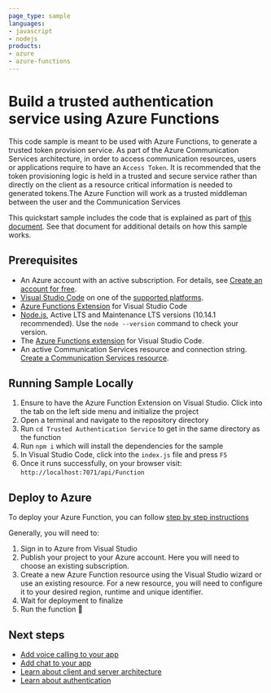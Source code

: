 ```yaml
---
page_type: sample
languages:
- javascript
- nodejs
products:
- azure
- azure-functions
---
```


# Build a trusted authentication service using Azure Functions

This code sample is meant to be used with Azure Functions, to generate a trusted token provision service. As part of the Azure Communication Services architecture, in order to access communication resources, users or applications require to have an `Access Token`. It is recommended that the token provisioning logic is held in a trusted and secure service rather than directly on the client as a resource critical information is needed to generated tokens.The Azure Function will work as a trusted middleman between the user and the Communication Services

This quickstart sample includes the code that is explained as part of [this document](https://docs.microsoft.com/en-us/azure/communication-services/tutorials/trusted-service-tutorial). See that document for additional details on how this sample works.

## Prerequisites

- An Azure account with an active subscription. For details, see [Create an account for free](https://azure.microsoft.com/free/?WT.mc_id=A261C142F).
- [Visual Studio Code](https://code.visualstudio.com/) on one of the [supported platforms](https://code.visualstudio.com/docs/supporting/requirements#_platforms).
- [Azure Functions Extension](https://marketplace.visualstudio.com/items?itemName=ms-azuretools.vscode-azurefunctions) for Visual Studio Code
- [Node.js](https://nodejs.org/), Active LTS and Maintenance LTS versions (10.14.1 recommended). Use the `node --version` command to check your version. 
- The [Azure Functions extension](https://marketplace.visualstudio.com/items?itemName=ms-azuretools.vscode-azurefunctions) for Visual Studio Code. 
- An active Communication Services resource and connection string. [Create a Communication Services resource](https://docs.microsoft.com/en-us/azure/communication-services/quickstarts/create-communication-resource?tabs=windows&pivots=platform-azp).

## Running Sample Locally

1. Ensure to have the Azure Function Extension on Visual Studio. Click into the tab on the left side menu and initialize the project
2. Open a terminal and navigate to the repository directory
3. Run `cd Trusted Authentication Service` to get in the same directory as the function
4. Run `npm i` which will install the dependencies for the sample
5. In Visual Studio Code, click into the `index.js` file and press `F5`
6. Once it runs successfully, on your browser visit: `http://localhost:7071/api/Function`

## Deploy to Azure

To deploy your Azure Function, you can follow [step by step instructions](https://docs.microsoft.com/en-us/azure/azure-functions/create-first-function-vs-code-csharp?pivots=programming-language-javascript#sign-in-to-azure)

Generally, you will need to:

1. Sign in to Azure from Visual Studio
2. Publish your project to your Azure account. Here you will need to choose an existing subscription.
3. Create a new Azure Function resource using the Visual Studio wizard or use an existing resource. For a new resource, you will need to configure it to your desired region, runtime and unique identifier.
4. Wait for deployment to finalize
5. Run the function 🎉

## Next steps

- [Add voice calling to your app](https://docs.microsoft.com/en-us/azure/communication-services/quickstarts/voice-video-calling/getting-started-with-calling?pivots=platform-web)
- [Add chat to your app](https://docs.microsoft.com/en-us/azure/communication-services/quickstarts/chat/get-started?pivots=programming-language-javascript)
- [Learn about client and server architecture](https://docs.microsoft.com/en-us/azure/communication-services/concepts/client-and-server-architecture)
- [Learn about authentication](https://docs.microsoft.com/en-us/azure/communication-services/concepts/authentication?tabs=csharp) 
